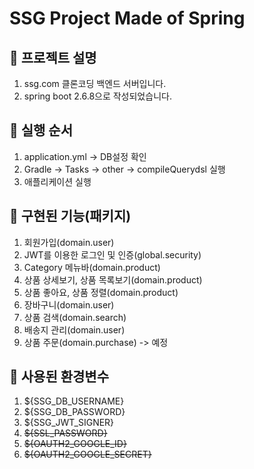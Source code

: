 # SSG Project Made of Spring

## 🍜 프로젝트 설명
1. ssg.com 클론코딩 백엔드 서버입니다.
2. spring boot 2.6.8으로 작성되었습니다.

## 🍜 실행 순서
1. application.yml -> DB설정 확인
2. Gradle -> Tasks -> other -> compileQuerydsl 실행
3. 애플리케이션 실행

## 🍜 구현된 기능(패키지)
1. 회원가입(domain.user)
2. JWT를 이용한 로그인 및 인증(global.security)
3. Category 메뉴바(domain.product)
4. 상품 상세보기, 상품 목록보기(domain.product)
5. 상품 좋아요, 상품 정렬(domain.product)
6. 장바구니(domain.user)
7. 상품 검색(domain.search)
8. 배송지 관리(domain.user)
9. 상품 주문(domain.purchase) -> 예정

## 🍜 사용된 환경변수
1. ${SSG_DB_USERNAME}
2. ${SSG_DB_PASSWORD}
3. ${SSG_JWT_SIGNER}
4. ~~${SSL_PASSWORD}~~
5. ~~${OAUTH2_GOOGLE_ID}~~
6. ~~${OAUTH2_GOOGLE_SECRET}~~